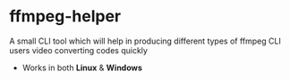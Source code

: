 # ffmpeg-helper
A small CLI tool which will help in producing different types of ffmpeg CLI users video converting codes quickly  

* Works in both **Linux** & **Windows**